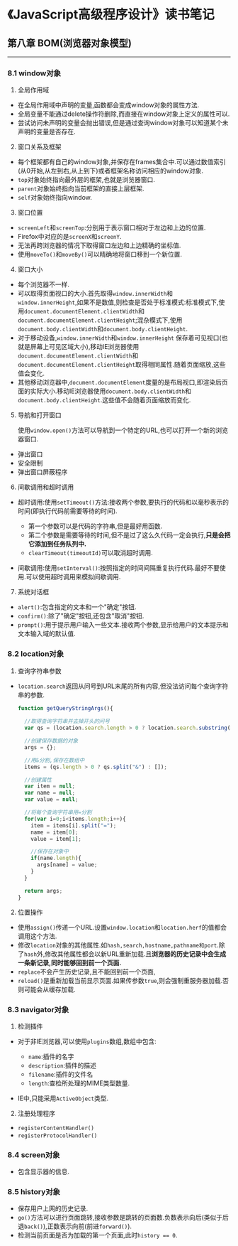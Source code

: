 # 《JavaScript高级程序设计》读书笔记 #


## 第八章 BOM(浏览器对象模型) ##

---------------------
### 8.1 window对象 ###
1. 全局作用域
  - 在全局作用域中声明的变量,函数都会变成window对象的属性方法.
  - 全局变量不能通过delete操作符删除,而直接在window对象上定义的属性可以.
  - 尝试访问未声明的变量会抛出错误,但是通过查询window对象可以知道某个未声明的变量是否存在.

2. 窗口关系及框架
  - 每个框架都有自己的window对象,并保存在frames集合中.可以通过数值索引(从0开始,从左到右,从上到下)或者框架名称访问相应的window对象.
  - `top`对象始终指向最外层的框架,也就是浏览器窗口.
  - `parent`对象始终指向当前框架的直接上层框架.
  - `self`对象始终指向window.

3. 窗口位置
  - `screenLeft`和`screenTop`:分别用于表示窗口相对于左边和上边的位置.
  - Firefox中对应的是`screenX`和`screenY`.
  - 无法再跨浏览器的情况下取得窗口左边和上边精确的坐标值.
  - 使用`moveTo()`和`moveBy()`可以精确地将窗口移到一个新位置.

4. 窗口大小
  - 每个浏览器不一样.
  - 可以取得页面视口的大小.首先取得`window.innerWidth`和`window.innerHeight`,如果不是数值,则检查是否处于标准模式:标准模式下,使用`document.documentElement.clientWidth`和`document.documentElement.clientHeight`;混杂模式下,使用`document.body.clientWidth`和`document.body.clientHeight`.
  - 对于移动设备,`window.innerWidth`和`window.innerHeight` 保存着可见视口(也就是屏幕上可见区域大小),移动IE浏览器使用`document.documentElement.clientWidth`和`document.documentElement.clientHeight`取得相同属性.随着页面缩放,这些值会变化.
  - 其他移动浏览器中,`document.documentElement`度量的是布局视口,即渲染后页面的实际大小.移动IE浏览器使用`document.body.clientWidth`和`document.body.clientHeight`.这些值不会随着页面缩放而变化.

5. 导航和打开窗口
   
   使用`window.open()`方法可以导航到一个特定的URL,也可以打开一个新的浏览器窗口.
  - 弹出窗口
  - 安全限制
  - 弹出窗口屏蔽程序

6. 间歇调用和超时调用
  - 超时调用:使用`setTimeout()`方法:接收两个参数,要执行的代码和以毫秒表示的时间(即执行代码前需要等待的时间).
    - 第一个参数可以是代码的字符串,但是最好用函数.
    - 第二个参数是需要等待的时间,但不是过了这么久代码一定会执行,**只是会把它添加到任务队列中.**
    - `clearTimeout(timeoutId)`可以取消超时调用.

  - 间歇调用:使用`setInterval()`:按照指定的时间间隔重复执行代码.最好不要使用.可以使用超时调用来模拟间歇调用.

7. 系统对话框
  - `alert()`:包含指定的文本和一个"确定"按钮.
  - `confirm()`:除了"确定"按钮,还包含"取消"按钮.
  - `prompt()`:用于提示用户输入一些文本.接收两个参数,显示给用户的文本提示和文本输入域的默认值.

### 8.2 location对象 ###
1. 查询字符串参数
  - `location.search`返回从问号到URL末尾的所有内容,但没法访问每个查询字符串的参数.
    ``` JavaScript
    function getQueryStringArgs(){
      
      //取得查询字符串并去掉开头的问号
      var qs = (location.search.length > 0 ? location.search.substring(1) : "");

      //创建保存数据的对象
      args = {};

      //用&分割,保存在数组中
      items = (qs.length > 0 ? qs.split("&") : []);

      //创建属性
      var item = null;
      var name = null;
      var value = null;

      //将每个查询字符串用=分割
      for(var i=0;i<items.length;i++){
        item = items[i].split("=");
        name = item[0];
        value = item[1];

        //保存在对象中
        if(name.length){
          args[name] = value;
        }
      }

      return args;
    }
    ```

2. 位置操作
  - 使用`assign()`传递一个URL.设置`window.location`和`location.herf`的值都会调用这个方法.
  - 修改`location`对象的其他属性.如`hash,search,hostname,pathname和port`.除了`hash`外,修改其他属性都会以新URL重新加载.且**浏览器的历史记录中会生成一条新记录,同时能够回到前一个页面.**
  - `replace`不会产生历史记录,且不能回到前一个页面,
  - `reload()`是重新加载当前显示页面.如果传参数`true`,则会强制重服务器加载.否则可能会从缓存加载.

### 8.3 navigator对象 ###
1. 检测插件
- 对于非IE浏览器,可以使用`plugins`数组,数组中包含:
  - `name`:插件的名字
  - `description`:插件的描述
  - `filename`:插件的文件名
  - `length`:查检所处理的MIME类型数量.

- IE中,只能采用`ActiveObject`类型.

2. 注册处理程序
  - `registerContentHandler()`
  - `registerProtocolHandler()`

### 8.4 screen对象 ###
- 包含显示器的信息.

### 8.5 history对象 ###
- 保存用户上网的历史记录.
- `go()`方法可以进行页面跳转,接收参数是跳转的页面数.负数表示向后(类似于后退`back()`),正数表示向前(前进`forward()`).
- 检测当前页面是否为加载的第一个页面,此时`history == 0`.
